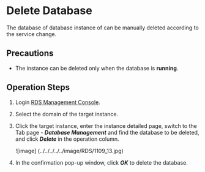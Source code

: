 # Delete Database
The database of database instance of can be manually deleted according to the service change.

## Precautions
* The instance can be deleted only when the database is **running**.

## Operation Steps
1. Login [RDS Management Console](https://rds-console.jdcloud.com/database).
2. Select the domain of the target instance.
3. Click the target instance, enter the instance detailed page, switch to the Tab page - ***Database Management*** and find the database to be deleted, and click ***Delete*** in the operation column.

    ![image] (../../../../../image/RDS/1109_13.jpg)

4. In the confirmation pop-up window, click ***OK*** to delete the database.

